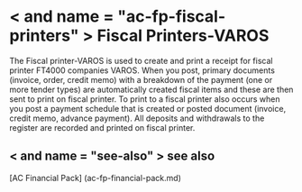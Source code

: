 ﻿---
Title: "Fiscal Printers-VAROS"
Author: Autocont
Ms. custom: on
Ms date: 02/26/2018
reviewer: Ms.
Ms. suite:
Ms. _pltfrm tgt:
Ms. topic: article
MS Sales: dynamics-nav-2018
Ms. translationtype: Human Translation
Ms. sourcegitcommit: 
Ms. openlocfilehash: 
Ms. contentlocale: cs-cz
Ms. lasthandoff: 02/26/2018

---

# < and name = "ac-fp-fiscal-printers" > </a> Fiscal Printers-VAROS

The Fiscal printer-VAROS is used to create and print a receipt for fiscal printer FT4000 companies VAROS. When you post, primary documents (invoice, order, credit memo) with a breakdown of the payment (one or more tender types) are automatically created fiscal items and these are then sent to print on fiscal printer. To print to a fiscal printer also occurs when you post a payment schedule that is created or posted document (invoice, credit memo, advance payment).
All deposits and withdrawals to the register are recorded and printed on fiscal printer.

## < and name = "see-also" > </a> see also  
[AC Financial Pack] (ac-fp-financial-pack.md)  
